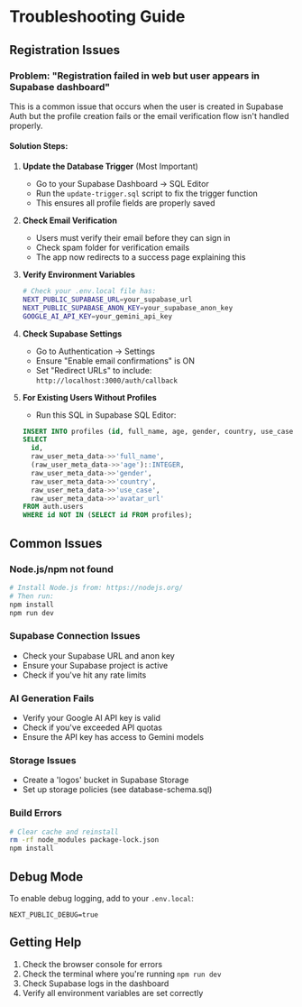 # Troubleshooting Guide

## Registration Issues

### Problem: "Registration failed in web but user appears in Supabase dashboard"

This is a common issue that occurs when the user is created in Supabase Auth but the profile creation fails or the email verification flow isn't handled properly.

#### Solution Steps:

1. **Update the Database Trigger** (Most Important)
   - Go to your Supabase Dashboard → SQL Editor
   - Run the `update-trigger.sql` script to fix the trigger function
   - This ensures all profile fields are properly saved

2. **Check Email Verification**
   - Users must verify their email before they can sign in
   - Check spam folder for verification emails
   - The app now redirects to a success page explaining this

3. **Verify Environment Variables**
   ```bash
   # Check your .env.local file has:
   NEXT_PUBLIC_SUPABASE_URL=your_supabase_url
   NEXT_PUBLIC_SUPABASE_ANON_KEY=your_supabase_anon_key
   GOOGLE_AI_API_KEY=your_gemini_api_key
   ```

4. **Check Supabase Settings**
   - Go to Authentication → Settings
   - Ensure "Enable email confirmations" is ON
   - Set "Redirect URLs" to include: `http://localhost:3000/auth/callback`

5. **For Existing Users Without Profiles**
   - Run this SQL in Supabase SQL Editor:
   ```sql
   INSERT INTO profiles (id, full_name, age, gender, country, use_case, avatar_url)
   SELECT 
     id,
     raw_user_meta_data->>'full_name',
     (raw_user_meta_data->>'age')::INTEGER,
     raw_user_meta_data->>'gender',
     raw_user_meta_data->>'country',
     raw_user_meta_data->>'use_case',
     raw_user_meta_data->>'avatar_url'
   FROM auth.users
   WHERE id NOT IN (SELECT id FROM profiles);
   ```

## Common Issues

### Node.js/npm not found
```bash
# Install Node.js from: https://nodejs.org/
# Then run:
npm install
npm run dev
```

### Supabase Connection Issues
- Check your Supabase URL and anon key
- Ensure your Supabase project is active
- Check if you've hit any rate limits

### AI Generation Fails
- Verify your Google AI API key is valid
- Check if you've exceeded API quotas
- Ensure the API key has access to Gemini models

### Storage Issues
- Create a 'logos' bucket in Supabase Storage
- Set up storage policies (see database-schema.sql)

### Build Errors
```bash
# Clear cache and reinstall
rm -rf node_modules package-lock.json
npm install
```

## Debug Mode

To enable debug logging, add to your `.env.local`:
```
NEXT_PUBLIC_DEBUG=true
```

## Getting Help

1. Check the browser console for errors
2. Check the terminal where you're running `npm run dev`
3. Check Supabase logs in the dashboard
4. Verify all environment variables are set correctly 